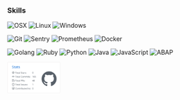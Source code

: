 ### Skills

![OSX](https://img.shields.io/badge/OS-OSX-informational?style=flat&logo=Apple)
![Linux](https://img.shields.io/badge/OS-Linux-informational?style=flat&logo=Linux)
![Windows](https://img.shields.io/badge/OS-Windows-informational?style=flat&logo=Windows)

![Git](https://img.shields.io/badge/Tools-Git-informational?style=flat&logo=Git)
![Sentry](https://img.shields.io/badge/Tools-Sentry-informational?style=flat&logo=Sentry)
![Prometheus](https://img.shields.io/badge/Tools-Prometheus-informational?style=flat&logo=Prometheus)
![Docker](https://img.shields.io/badge/Tools-Docker-informational?style=flat&logo=Docker)

![Golang](https://img.shields.io/badge/Code-Go-informational?style=flat&logo=Go)
![Ruby](https://img.shields.io/badge/Code-Ruby-informational?style=flat&logo=Ruby)
![Python](https://img.shields.io/badge/Code-Python-informational?style=flat&logo=Python)
![Java](https://img.shields.io/badge/Code-Java-informational?style=flat&logo=Java)
![JavaScript](https://img.shields.io/badge/Code-JavaScript-informational?style=flat&logo=JavaScript)
![ABAP](https://img.shields.io/badge/Code-ABAP-informational?style=flat&logo=SAP)

<p>
  <img width="24.3%" src="profile-summary-card-output/github/3-stats.svg" />
</p>

<!--
**joshianiket22/joshianiket22** is a ✨ _special_ ✨ repository because its `README.md` (this file) appears on your GitHub profile.

Here are some ideas to get you started:

- 🔭 I’m currently working on ...
- 🌱 I’m currently learning ...
- 👯 I’m looking to collaborate on ...
- 🤔 I’m looking for help with ...
- 💬 Ask me about ...
- 📫 How to reach me: ...
- 😄 Pronouns: ...
- ⚡ Fun fact: ...
-->
